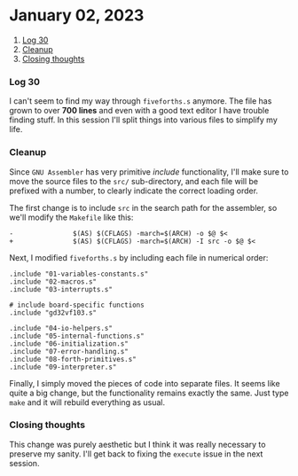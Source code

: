 # January 02, 2023

1. [Log 30](#log-30)
2. [Cleanup](#cleanup)
3. [Closing thoughts](#closing-thoughts)

### Log 30

I can't seem to find my way through `fiveforths.s` anymore. The file has grown to over **700 lines** and even with a good text editor I have trouble finding stuff. In this session I'll split things into various files to simplify my life.

### Cleanup

Since `GNU Assembler` has very primitive _include_ functionality, I'll make sure to move the source files to the `src/` sub-directory, and each file will be prefixed with a number, to clearly indicate the correct loading order.

The first change is to include `src` in the search path for the assembler, so we'll modify the `Makefile` like this:

```
-               $(AS) $(CFLAGS) -march=$(ARCH) -o $@ $<
+               $(AS) $(CFLAGS) -march=$(ARCH) -I src -o $@ $<
```

Next, I modified `fiveforths.s` by including each file in numerical order:

```
.include "01-variables-constants.s"
.include "02-macros.s"
.include "03-interrupts.s"

# include board-specific functions
.include "gd32vf103.s"

.include "04-io-helpers.s"
.include "05-internal-functions.s"
.include "06-initialization.s"
.include "07-error-handling.s"
.include "08-forth-primitives.s"
.include "09-interpreter.s"
```

Finally, I simply moved the pieces of code into separate files. It seems like quite a big change, but the functionality remains exactly the same. Just type `make` and it will rebuild everything as usual.

### Closing thoughts

This change was purely aesthetic but I think it was really necessary to preserve my sanity. I'll get back to fixing the `execute` issue in the next session.

